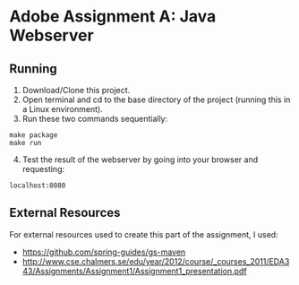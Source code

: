 # Adobe Assignment A: Java Webserver

## Running

1. Download/Clone this project.
2. Open terminal and cd to the base directory of the project (running this in a Linux environment).
3. Run these two commands sequentially:
```
make package
make run
```
4. Test the result of the webserver by going into your browser and requesting:
```
localhost:8080
```

## External Resources

For external resources used to create this part of the assignment, I used:

* https://github.com/spring-guides/gs-maven
* http://www.cse.chalmers.se/edu/year/2012/course/_courses_2011/EDA343/Assignments/Assignment1/Assignment1_presentation.pdf

